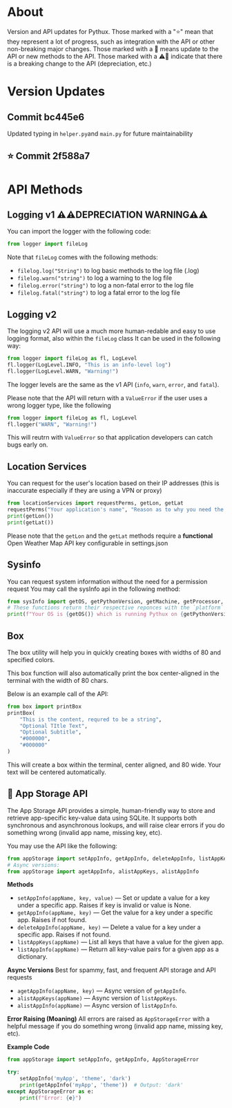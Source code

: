 # About
Version and API updates for Pythux. Those marked with a "⭐" mean that they represent a lot of progress, such as integration with the API or other non-breaking major changes.
Those marked with a 📝 means update to the API or new methods to the API.
Those marked with a ⚠📝 indicate that there is a breaking change to the API (depreciation, etc.)
# Version Updates
## Commit bc445e6
Updated typing in `helper.py`and `main.py` for future maintainability
## ⭐ Commit 2f588a7
# API Methods
## Logging v1 ⚠⚠DEPRECIATION WARNING⚠⚠
You can import the logger with the following code:
```python
from logger import fileLog
```
Note that `fileLog` comes with the following methods:
- `filelog.log("String")` to log basic methods to the log file (.log)
- `filelog.warn("string")` to log a warning to the log file
- `filelog.error("string")` to log a non-fatal error to the log file
- `filelog.fatal("string")` to log a fatal error to the log file
## Logging v2
The logging v2 API will use a much more human-redable and easy to use logging format, also within the `fileLog` class
It can be used in the following way:
```python
from logger import fileLog as fl, LogLevel
fl.logger(LogLevel.INFO, "This is an info-level log")
fl.logger(LogLevel.WARN, "Warning!")
```
The logger levels are the same as the v1 API (`info`, `warn`, `error`, and `fatal`).

Please note that the API will return with a `ValueError` if the user uses a wrong logger type, like the following
```python
from logger import fileLog as fl, LogLevel
fl.logger("WARN", "Warning!")
```
This will reutrn with `ValueError` so that application developers can catch bugs early on.

## Location Services
You can request for the user's location based on their IP addresses (this is inaccurate especially if they are using a VPN or proxy)
```python
from locationServices import requestPerms, getLon, getLat
requestPerms("Your application's name", "Reason as to why you need the data")
print(getLon())
print(getLat())
```
Please note that the `getLon` and the `getLat` methods require a **functional** Open Weather Map API key configurable in settings.json

## Sysinfo
You can request system information without the need for a permission request
You may call the sysInfo api in the following method:
```python
from sysInfo import getOS, getPythonVersion, getMachine, getProcessor, getPlatform
# These functions return their respective reponces with the `platform` package
print(f"Your OS is {getOS()} which is running Pythux on {getPythonVersion()}")
```

## Box
The box utility will help you in quickly creating boxes with widths of 80 and specified colors.

This box function will also automatically print the box center-aligned in the terminal with the width of 80 chars.

Below is an example call of the API:
```python
from box import printBox
printBox(
    "This is the content, requred to be a string",
    "Optional TItle Text",
    "Optional Subtitle",
    "#000000",
    "#000000"
)
```
This will create a box within the terminal, center aligned, and 80 wide. Your text will be centered automatically.

## 📝 App Storage API
The App Storage API provides a simple, human-friendly way to store and retrieve app-specific key-value data using SQLite. It supports both synchronous and asynchronous lookups, and will raise clear errors if you do something wrong (invalid app name, missing key, etc).

You may use the API like the following:
```python
from appStorage import setAppInfo, getAppInfo, deleteAppInfo, listAppKeys, listAppInfo
# Async versions:
from appStorage import agetAppInfo, alistAppKeys, alistAppInfo
```

 **Methods**
- `setAppInfo(appName, key, value)` — Set or update a value for a key under a specific app. Raises if key is invalid or value is None.
- `getAppInfo(appName, key)` — Get the value for a key under a specific app. Raises if not found.
- `deleteAppInfo(appName, key)` — Delete a value for a key under a specific app. Raises if not found.
- `listAppKeys(appName)` — List all keys that have a value for the given app.
- `listAppInfo(appName)` — Return all key-value pairs for a given app as a dictionary.

**Async Versions**
Best for spammy, fast, and frequent API storage and API requests
- `agetAppInfo(appName, key)` — Async version of `getAppInfo`.
- `alistAppKeys(appName)` — Async version of `listAppKeys`.
- `alistAppInfo(appName)` — Async version of `listAppInfo`.

**Error Raising (Moaning)**
All errors are raised as `AppStorageError` with a helpful message if you do something wrong (invalid app name, missing key, etc).

**Example Code**
```python
from appStorage import setAppInfo, getAppInfo, AppStorageError

try:
    setAppInfo('myApp', 'theme', 'dark')
    print(getAppInfo('myApp', 'theme'))  # Output: 'dark'
except AppStorageError as e:
    print(f"Error: {e}")
```
